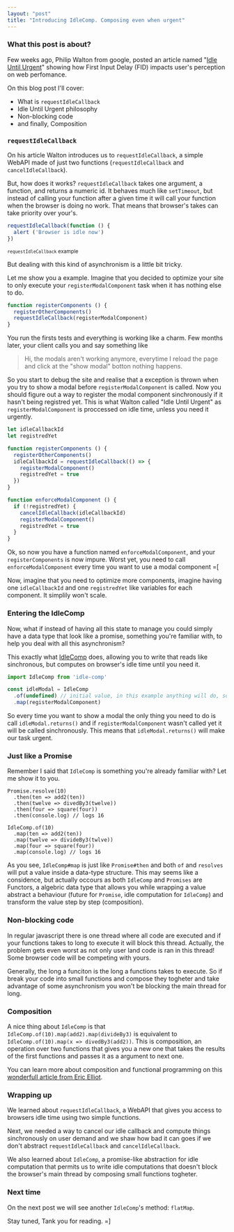 ```yaml
---
layout: "post"
title: "Introducing IdleComp. Composing even when urgent"
---
```


### What this post is about?
Few weeks ago, Philip Walton from google, posted an article named
"[Idle Until Urgent](https://philipwalton.com/articles/idle-until-urgent/)" showing how
First Input Delay (FID) impacts user's perception on web perfomance.

On this blog post I'll cover:
* What is `requestIdleCallback`
* Idle Until Urgent philosophy
* Non-blocking code
* and finally, Composition

### `requestIdleCallback`

On his article Walton introduces us to `requestIdleCallback`,
a simple WebAPI made of just two functions (`requestIdleCallback` and `cancelIdleCallback`).

But, how does it works?
`requestIdleCallback` takes one argument, a function, and returns a numeric id.
It behaves much like `setTimeout`, but instead of calling your function after a
given time it will call your function when the browser is doing no work.
That means that browser's takes can take priority over your's.

```javascript
requestIdleCallback(function () {
  alert ('Browser is idle now')
})
```
<small>`requestIdleCallback` example</small>

But dealing with this kind of asynchronism is a little bit tricky.

Let me show you a example.
Imagine that you decided to optimize your site to only execute
your `registerModalComponent` task when it has nothing else to do.

```javascript
function registerComponents () {
  registerOtherComponents()
  requestIdleCallback(registerModalComponent)
}
```

You run the firsts tests and everything is working like a charm.
Few months later, your client calls you and say something like

> Hi, the modals aren't working anymore,
everytime I reload the page and click at the "show modal" botton nothing happens.

So you start to debug the site and realise that a exception is thrown
when you try to show a modal before `registerModalComponent` is called.
Now you should figure out a way to register the modal component
sinchronously if it hasn't being registred yet. This is what Walton called "Idle Until Urgent"
as `registerModalComponent` is proccessed on idle time, unless you need it urgently.

```javascript
let idleCallbackId
let registredYet

function registerComponents () {
  registerOtherComponents()
  idleCallbackId = requestIdleCallback(() => {
    registerModalComponent()
    registredYet = true
  })
}

function enforceModalComponent () {
  if (!registredYet) {
    cancelIdleCallback(idleCallbackId)
    registerModalComponent()
    registredYet = true
  }
}
```


Ok, so now you have a function named `enforceModalComponent`,
and your `registerComponents` is now impure.
Worst yet, you need to call `enforceModalComponent` every time
you want to use a modal component =[

Now, imagine that you need to optimize more components,
imagine having one `idleCallbackId` and one `registredYet` like
variables for each component. It simplily won't scale.

### Entering the IdleComp

Now, what if instead of having all this state to manage you could simply have
a data type that look like a promise,
something you're familiar with, to help you deal with all this asynchronism?

This exactly what [IdleComp](https://github.com/munizart/idle-comp) does,
allowing you to write that reads like sinchronous, but computes on browser's idle time until you need it.

```javascript
import IdleComp from 'idle-comp'

const idleModal = IdleComp
  .of(undefined) // initial value, in this example anything will do, so we pass nothing
  .map(registerModalComponent)
```

So every time you want to show a modal the only thing you need to do is call `idleModal.returns()`
and if `registerModalComponent` wasn't called yet it will be called sinchronously.
This means that `idleModal.returns()` will make our task urgent.

### Just like a Promise

Remember I said that `IdleComp` is something you're already familiar with? Let me show it to you.

```
Promise.resolve(10)
  .then(ten => add2(ten))
  .then(twelve => divedBy3(twelve))
  .then(four => square(four))
  .then(console.log) // logs 16
```

```
IdleComp.of(10)
  .map(ten => add2(ten))
  .map(twelve => divideBy3(twlve))
  .map(four => square(four))
  .map(console.log) // logs 16
```

As you see, `IdleComp#map` is just like `Promise#then` and both `of` and `resolves`
will put a value inside a data-type structure. This may seems like a considence,
but actually occours as both `IdleComp` and `Promises` are Functors,
a algebric data type that allows you while wrapping a value abstract a behaviour
(future for `Promise`, idle computation for `IdleComp`) and transform the value step by step (composition).

### Non-blocking code

In regular javascript there is one thread where all code are executed and if
your functions takes to long to execute it will block this thread.
Actually, the problem gets even worst as not only user land code is ran in this thread!
Some browser code will be competing with yours.

Generally, the long a funciton is the long a functions takes to execute.
So if break your code into small functions and compose they togheter and take advantage of some
asynchronism you won't be blocking the main thread for long.

### Composition
A nice thing about `IdleComp` is that `IdleComp.of(10).map(add2).map(divideBy3)`
is equivalent to `IdleComp.of(10).map(x => divedBy3(add2))`.
This is composition, an operation over two functions that gives you a new one that
takes the results of the first functions and passes it as a argument to next one.

You can learn more about composition and functional programming on this [wonderfull
article from Eric Elliot](https://medium.com/javascript-scene/composing-software-an-introduction-27b72500d6ea).

### Wrapping up
We learned about `requestIdleCallback`, a WebAPI that gives you access to browsers
idle time using two simple functions.

Next, we needed a way to cancel our idle callback and compute things sinchronously
on user demand and we shaw how bad it can goes if we don't abstract `requestIdleCallback` and
`cancelIdleCallback`.

We also learned about `IdleComp`, a promise-like abstraction for idle computation
that permits us to write idle computations that doesn't block the browser's main
thread by composing small functions togheter.

### Next time
On the next post we will see another `IdleComp`'s method: `flatMap`.

Stay tuned,
Tank you for reading.
=]
